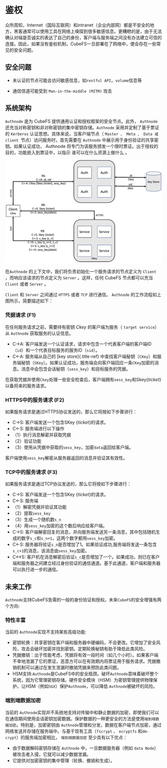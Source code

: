 # 鉴权

众所周知，Internet（国际互联网）和intranet（企业内部网）都是不安全的地方，黑客通常可以使用工具在网络上嗅探到很多敏感信息。更糟糕的是，由于无法确认对端是否诚实的表达了自己的身份，客户端与服务端之间没有办法建立可信的连接。因此，如果没有鉴权机制，CubeFS一旦部署在了网络中，便会存在一些常见的安全问题。

## 安全问题

- 未认证的节点可能会访问敏感信息，如`restful API`，`volume`信息等

- 通信信道可能受到 `Man-in-the-middle (MITM)` 攻击

## 系统架构

`Authnode` 是为 CubeFS 提供通用认证和授权框架的安全节点。此外， `Authnode` 还充当对称密钥和非对称密钥的集中密钥存储。`Authnode` 采用并定制了基于票证的 `Kerberos` 认证思想。具体来说，当客户端节点（ `Master 、 Meta 、 Data 或 client `节点）访问服务时，首先需要在 `Authnode` 中展示用于身份验证的共享密钥。如果认证成功， Authnode 将专门为该服务颁发一个限时票证。出于授权的目的，功能嵌入到票证中，以指示 谁可以在什么资源上做什么 。

![Architecture](./pic/authflow.png)

在`Authnode` 的上下文中，我们将负责初始化一个服务请求的节点定义为 `Client` ，而响应该请求的节点定义为 `Server` 。这样，任何 CubeFS 节点都可以充当 `Client` 或者 `Server` 。

`Client` 和 `Server` 之间通过 `HTTPS` 或者 `TCP` 进行通信。 `Authnode` 的工作流程如上图所示，简要描述如下：

### 凭据请求 (F1)

在任何服务请求之前，需要持有密钥 *Ckey* 的客户端为服务（ `target
service`）从 `Authnode` 获取服务的认证信息。

-   C-\>A:
    客户端发送一个认证请求，请求中包含一个代表客户端的客户端ID（`id`）和一个代表目标服务的服务ID（`sid`）。
-   C\<-A: 服务端从自己的 [key store]{.title-ref}
    中查找客户端秘钥（`CKey`）和服务端秘钥（`SKey`）。如果认证成功，服务端会向客户端回应一条`CKey`加密的消息。消息中会包含会话秘钥（`sess_key`）和目标服务的凭据。

在获取凭据并使用`Ckey`处理一些安全检查后，客户端拥有`sess_key`和Skey{*ticket*}以备将来的服务请求。

### HTTPS中的服务请求 (F2)

如果服务请求是通过HTTPS协议发送的，那么它将按如下步骤进行：

-   C-\>S: 客户端发送一个包含SKey {*ticket*}的请求。
-   C\<-S:
    服务端进行以下操作
   - （1）执行消息解密并获取凭据
   - （2）验证功能
   - （3）使用从凭据中获取的`sess_key`，加密`data`返回给客户端。

客户端使用`sess_key`解密从服务器返回的消息并验证其有效性。

### TCP中的服务请求 (F3)

如果服务请求是通过TCP协议发送的，那么它将按如下步骤进行：

-   C-\>S: 客户端发送一个包含SKey {*ticket*}的请求。
-   C\<-S: 服务端
   - （1）解密凭据并验证其功能
   - （2）提取`sess_key`
   - （3）生成一个随机数`s_n`
   - （4）用`sess_key`加密的这个数后响应给客户端。
-   C-\>S:
    客户端解密回复的消息，并向服务端发送另一条消息，其中包括随机生成的数字`s_c`和`s_n+1`，这两个数字都用`sess_key`加密。
-   C\<-S:
    服务器将验证`s_n`是否增加了1。如果验证成功,服务端将发送一条包含`s_c+1`的消息，该消息由`sess_key`加密。
-   C\<-\>S:
    客户机在消息解密后验证`s_c`是否增加了一个。如果成功，则已在客户端和服务器之间建立经过身份验证的通信通道。基于此通道，客户端和服务器可以执行进一步的通信。

## 未来工作

`Authnode`支持CubeFS急需的一般的身份验证和授权。未来`CubeFS`的安全增强有两个方向:

### 特性丰富

当前的 `Authnode`实现不支持某些高级功能:

-   密钥轮换：共享密钥在客户端和服务器中硬编码，不会更改。它增加了安全风险，攻击会破坏加密并找到密钥。定期轮换秘钥有助于降低此类风险。
-   凭据撤销：出于性能考虑，凭据将有效一段时间（如几个小时）。如果客户端不幸地泄漏了它的票证，恶意方可以在有效期内将票证用于服务请求。凭据撤销机制可以通过在发生泄漏时撤销凭据来预防此类问题。
-   HSM支持:`Authnode`是CubeFS中的安全瓶颈。破坏`Authnode`意味着破坏整个系统，因为它管理密钥存储。硬件安全模块（HSM）为密钥管理提供物理保护。让HSM（例如`SGX`）保护`Authnode`，可以降低 `Authnode`被破坏的风险。

### 端到端数据加密

当前的 `Authnode`实现并不系统地支持对传输中和静止数据的加密，即使我们可以在通信期间使用会话密钥加密数据。保护数据的一种更安全的方法是使用`端到端数据加密`。特别是，加密密钥由 `Authnode`管理和分发，数据在客户端节点加密，通过网络发送并存储在服务端中。与基于现有工具（`fscrypt` 、 `ecryptfs` 和`dm-crypt`）的服务端加密相比， `端到端数据加密` 至少具有以下优点：

- 由于数据解码密钥存储在 `Authnode` 中，一旦数据服务器（例如
  `data Node`）被攻击者入侵，它就可以减少数据泄漏。
- 它提供对加密密钥的集中管理（轮换、撤销和生成）。